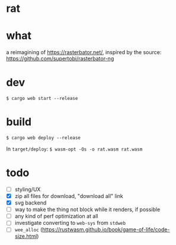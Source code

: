 rat
===

# what

a reimagining of https://rasterbator.net/, inspired by the source: https://github.com/supertobi/rasterbator-ng

# dev

`$ cargo web start --release`

# build

`$ cargo web deploy --release`

In `target/deploy`:
`$ wasm-opt -Os -o rat.wasm rat.wasm`


# todo

- [ ] styling/UX
- [x] zip all files for download, "download all" link
- [x] svg backend
- [ ] way to make the thing not block while it renders, if possible
- [ ] any kind of perf optimization at all
- [ ] investigate converting to `web-sys` from `stdweb`
- [ ] `wee_alloc` (https://rustwasm.github.io/book/game-of-life/code-size.html)

